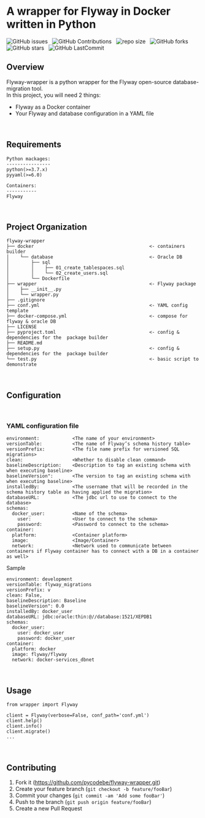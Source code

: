 # A wrapper for Flyway in Docker written in Python 

![GitHub issues](https://img.shields.io/github/issues/pycodebe/flyway-wrapper?&labelColor=black&color=eb3b5a&label=Issues&logo=issues&logoColor=black&style=for-the-badge) &nbsp;
![GitHub Contributions](https://img.shields.io/github/contributors/pycodebe/flyway-wrapper?&labelColor=black&color=8854d0&style=for-the-badge) &nbsp;
![repo size](https://img.shields.io/github/repo-size/pycodebe/flyway-wrapper?label=Repo%20Size&style=for-the-badge&labelColor=black&color=20bf6b) &nbsp;
![GitHub forks](https://img.shields.io/github/forks/pycodebe/flyway-wrapper?&labelColor=black&color=0fb9b1&style=for-the-badge) &nbsp;
![GitHub stars](https://img.shields.io/github/stars/pycodebe/flyway-wrapper?&labelColor=black&color=f7b731&style=for-the-badge) &nbsp;
![GitHub LastCommit](https://img.shields.io/github/last-commit/pycodebe/flyway-wrapper?logo=github&labelColor=black&color=d1d8e0&style=for-the-badge) &nbsp;

## Overview

Flyway-wrapper is a python wrapper for the Flyway open-source database-migration tool. <br />
In this project, you will need 2 things:
* Flyway as a Docker container
* Your Flyway and database configuration in a YAML file

<br />

## Requirements

    Python mackages:
    ----------------
    python(>=3.7.x)
    pyyaml(>=6.0)

    Containers:
    -----------
    Flyway

<br />

## Project Organization

    flyway-wrapper
    ├── docker                                          <- containers builder 
    │    └── database                                   <- Oracle DB
    │        ├── sql                                    
    │        │    ├── 01_create_tablespaces.sql
    │        │    └── 02_create_users.sql
    │        └── Dockerfile                             
    ├── wrapper                                         <- Flyway package
    │    ├── __init__.py                                
    │    └── wrapper.py                          
    ├── .gitignore                                      
    ├── conf.yml                                        <- YAML config template
    ├── docker-compose.yml                              <- compose for flyway & oracle DB
    ├── LICENSE                                         
    ├── pyproject.toml                                  <- config & dependencies for the  package builder
    ├── README.md                                       
    ├── setup.py                                        <- config & dependencies for the  package builder
    └── test.py                                         <- basic script to demonstrate

<br />

## Configuration

<br />

### YAML configuration file

```
environment:            <The name of your environment>
versionTable:           <The name of Flyway’s schema history table>
versionPrefix:          <The file name prefix for versioned SQL migrations>
clean:                  <Whether to disable clean command>
baselineDescription:    <Description to tag an existing schema with when executing baseline>
baselineVersion":       <The version to tag an existing schema with when executing baseline>
installedBy:            <The username that will be recorded in the schema history table as having applied the migration>
databaseURL:            <The jdbc url to use to connect to the database>
schemas: 
  docker_user:          <Name of the schema>
    user:               <User to connect to the schema>
    password:           <Password to connect to the schema>
container:
  platform:             <Container platform>
  image:                <Image/Container>
  network:              <Network used to communicate between containers if Flyway container has to connect with a DB in a container as well>
```

Sample
```
environment: development
versionTable: flyway_migrations
versionPrefix: v
clean: False,
baselineDescription: Baseline
baselineVersion": 0.0
installedBy: docker_user
databaseURL: jdbc:oracle:thin:@//database:1521/XEPDB1
schemas: 
  docker_user:
    user: docker_user
    password: docker_user
container:
  platform: docker
  image: flyway/flyway
  network: docker-services_dbnet
```

<br />


## Usage

```
from wrapper import Flyway

client = Flyway(verbose=False, conf_path='conf.yml')
client.help()
client.info()
client.migrate()
...
```

<br />

## Contributing

1. Fork it (<https://github.com/pycodebe/flyway-wrapper.git>)
2. Create your feature branch (`git checkout -b feature/fooBar`)
3. Commit your changes (`git commit -am 'Add some fooBar'`)
4. Push to the branch (`git push origin feature/fooBar`)
5. Create a new Pull Request
